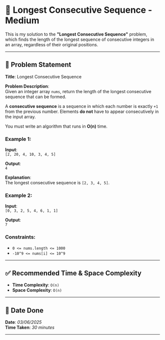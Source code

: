 # 🧮 Longest Consecutive Sequence - Medium

This is my solution to the **"Longest Consecutive Sequence"** problem, which finds the length of the longest sequence of consecutive integers in an array, regardless of their original positions.

---

## 📌 Problem Statement

**Title**: Longest Consecutive Sequence

**Problem Description**:  
Given an integer array `nums`, return the length of the longest consecutive sequence that can be formed.

A **consecutive sequence** is a sequence in which each number is exactly `+1` from the previous number. Elements **do not** have to appear consecutively in the input array.

You must write an algorithm that runs in **O(n)** time.

### Example 1:
**Input**:  
`[2, 20, 4, 10, 3, 4, 5]`

**Output**:  
`4`

**Explanation**:  
The longest consecutive sequence is `[2, 3, 4, 5]`.

### Example 2:
**Input**:  
`[0, 3, 2, 5, 4, 6, 1, 1]`

**Output**:  
`7`

### Constraints:
- `0 <= nums.length <= 1000`
- `-10^9 <= nums[i] <= 10^9`

---

## ✅ Recommended Time & Space Complexity

- **Time Complexity**: `O(n)`
- **Space Complexity**: `O(n)`

---

## 📅 Date Done

**Date**: *03/06/2025*  
**Time Taken**: *30 minutes*

---